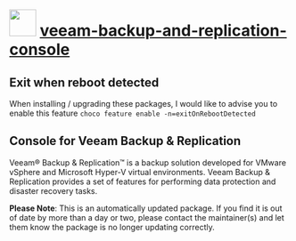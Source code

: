 # <img src="https://cdn.jsdelivr.net/gh/mkevenaar/chocolatey-packages@96276f2fee6fb9febe308d4397ec4b5427a62093/icons/veeam-backup-and-replication-console.png" width="48" height="48"/> [veeam-backup-and-replication-console](https://community.chocolatey.org/packages/veeam-backup-and-replication-console)

## Exit when reboot detected

When installing / upgrading these packages, I would like to advise you to enable this feature `choco feature enable -n=exitOnRebootDetected`

## Console for Veeam Backup & Replication

Veeam® Backup & Replication™ is a backup solution developed for VMware vSphere and Microsoft Hyper-V virtual environments. Veeam Backup & Replication provides a set of features for performing data protection and disaster recovery tasks.

**Please Note**: This is an automatically updated package. If you find it is
out of date by more than a day or two, please contact the maintainer(s) and
let them know the package is no longer updating correctly.
